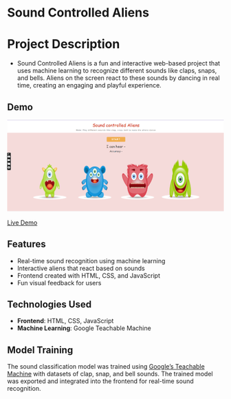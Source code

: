 # Sound Controlled Aliens

# Project Description
- Sound Controlled Aliens is a fun and interactive web-based project that uses machine learning to recognize different sounds like claps, snaps, and bells. Aliens on the screen react to these sounds by dancing in real time, creating an engaging and playful experience.

## Demo

![Sound Controlled Aliens Demo](images/sca.png)


[Live Demo](https://shikha246.github.io/Sound-Control-Web-App/)

## Features
- Real-time sound recognition using machine learning
- Interactive aliens that react based on sounds
- Frontend created with HTML, CSS, and JavaScript
- Fun visual feedback for users

## Technologies Used
- **Frontend**: HTML, CSS, JavaScript
- **Machine Learning**: Google Teachable Machine

## Model Training

The sound classification model was trained using [Google’s Teachable Machine](https://teachablemachine.withgoogle.com/) with datasets of clap, snap, and bell sounds. The trained model was exported and integrated into the frontend for real-time sound recognition.
